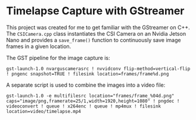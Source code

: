 # Timelapse Capture with GStreamer
This project was created for me to get familiar with the GStreamer on C++. The `CSICamera.cpp` class instantiates the CSI Camera on an Nvidia Jetson Nano and provides a `save_frame()` function to continuously save image frames in a given location.

The GST pipeline for the image capture is:
```
gst-launch-1.0 nvarguscamerasrc ! nvvidconv flip-method=vertical-flip ! pngenc snapshot=TRUE ! filesink location=frames/frame%d.png
```

A separate script is used to combine the images into a video file:
```
gst-launch-1.0 -e multifilesrc location="frames/frame_%04d.png" caps="image/png,framerate=25/1,width=1920,height=1080" ! pngdec ! videoconvert ! queue ! x264enc ! queue ! mp4mux ! filesink location=video/timelapse.mp4
```